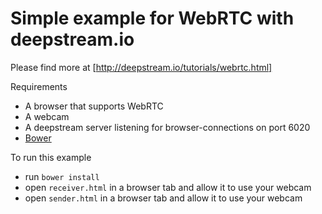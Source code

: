 Simple example for WebRTC with deepstream.io
==============================================
Please find more at [http://deepstream.io/tutorials/webrtc.html]

Requirements
* A browser that supports WebRTC
* A webcam
* A deepstream server listening for browser-connections on port 6020
* [Bower](http://bower.io/)

To run this example
* run `bower install`
* open `receiver.html` in a browser tab and allow it to use your webcam
* open `sender.html` in a browser tab and allow it to use your webcam
